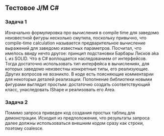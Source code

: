 ## Тестовое J/M C#

### Задача 1

Изначально формулировка про вычисления в compile time для заведомо неизвестной фигуры несколько смутила, поскольку привычно, что compile-time calculation называется предварительное вычисление выражений для заведомо известных параметров. Посчитал, что имелось ввиду нечто другое: принцип подстановки Барбары Лисков aka L из SOLID. Что в C# воплощается наследованием от интерфейсов. Тогда достаточно использовать тип интерфейса в вычислениях, для которых заведомо неизвестны конкретные типы, его реализующие.
Других вопросов не возникло. В коде есть поясняющие комментарии для некоторых деталей реализации.
Пополнение библиотеки новыми фигурами выглядит простым: достаточно создать соответствующий класс, унаследовать IShape и реализовать его Area.

### Задача 2

Помимо запроса приведен код создания простых таблиц для демонстрации. Исходил из предположения, что результаты запроса далее должны использоваться внешним кодом сразу как строки, поэтому coalesce.
